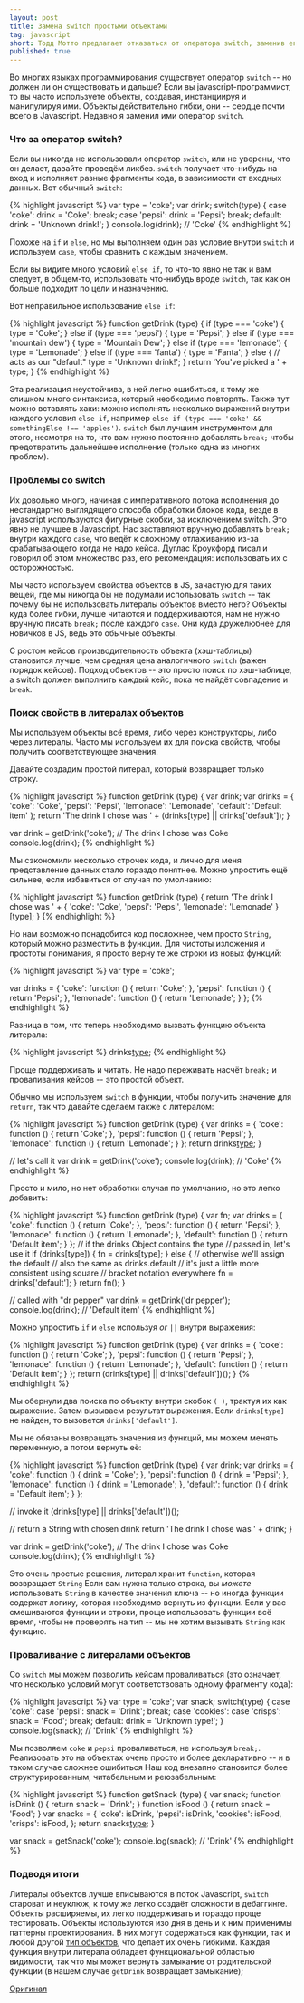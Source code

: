 ```yaml
---
layout: post
title: Замена switch простыми объектами
tag: javascript
short: Тодд Мотто предлагает отказаться от оператора switch, заменив его простыми объектами.
published: true
---
```


Во многих языках программирования существует оператор `switch` -- но должен ли он существовать и дальше?
Если вы javascript-программист, то вы часто используете объекты, создавая, инстанциируя и манипулируя ими.
Объекты действительно гибки, они -- сердце почти всего в Javascript. Недавно я заменил ими оператор `switch`.

### Что за оператор switch?

Если вы никогда не использовали оператор `switch`, или не уверены, что он делает, давайте проведём ликбез.
`switch` получает что-нибудь на вход и исполняет разные фрагменты кода, в зависимости от входных данных.
Вот обычный `switch`:

{% highlight javascript %}
var type = 'coke';
var drink;
switch(type) {
case 'coke':
  drink = 'Coke';
  break;
case 'pepsi':
  drink = 'Pepsi';
  break;
default:
  drink = 'Unknown drink!';
}
console.log(drink); // 'Coke'
{% endhighlight %}

Похоже на `if` и `else`, но мы выполняем один раз условие внутри `switch` и используем `case`, 
чтобы сравнить с каждым значением.

Если вы видите много условий `else if`, то что-то явно не так и вам следует, в общем-то, использовать что-нибудь
вроде `switch`, так как он больше подходит по цели и назначению.

Вот неправильное использование `else if`:

{% highlight javascript %}
function getDrink (type) {
  if (type === 'coke') {
    type = 'Coke';
  } else if (type === 'pepsi') {
    type = 'Pepsi';
  } else if (type === 'mountain dew') {
    type = 'Mountain Dew';
  } else if (type === 'lemonade') {
    type = 'Lemonade';
  } else if (type === 'fanta') {
    type = 'Fanta';
  } else {
    // acts as our "default"
    type = 'Unknown drink!';
  }
  return 'You\'ve picked a ' + type;
}
{% endhighlight %}

Эта реализация неустойчива, в ней легко ошибиться, к тому же слишком много синтаксиса, который необходимо повторять.
Также тут можно вставлять хаки: можно исполнять несколько выражений внутри каждого условия `else if`, 
например `else if (type === 'coke' && somethingElse !== 'apples')`. `switch` был лучшим инструментом для этого, несмотря
на то, что вам нужно постоянно добавлять `break;` чтобы предотвратить дальнейшее исполнение (только одна из многих проблем).

### Проблемы со switch
Их довольно много, начиная с императивного потока исполнения до нестандартно выглядящего способа обработки блоков кода,
везде в javascript используются фигурные скобки, за исключением switch.
Это явно не лучшее в Javascript. Нас заставляют вручную добавлять `break;` внутри каждого `case`, что ведёт
к сложному отлаживанию из-за срабатывающего когда не надо кейса.
Дуглас Кроукфорд писал и говорил об этом множество раз, его рекомендация: использовать их с осторожностью.

Мы часто используем свойства объектов в JS, зачастую для таких вещей, где мы никогда бы не подумали использовать
`switch` -- так почему бы не использовать литералы объектов вместо него? Объекты куда более гибки, лучше читаются
и поддерживаются, нам не нужно вручную писать `break;` после каждого `case`. Они куда дружелюбнее для новичков в JS,
ведь это обычные объекты.

С ростом кейсов производительность объекта (хэш-таблицы) становится лучше, чем средняя цена аналогичного `switch`
(важен порядок кейсов).
Подход объектов -- это просто поиск по хэш-таблице, а switch должен выполнить каждый кейс,
пока не найдёт совпадение и `break`.


### Поиск свойств в литералах объектов

Мы используем объекты всё время, либо через конструкторы, либо через литералы. Часто мы используем их для поиска свойств,
чтобы получить соответствующее значения.

Давайте создадим простой литерал, который возвращает только строку.

{% highlight javascript %}
function getDrink (type) {
  var drink;
  var drinks = {
    'coke': 'Coke',
    'pepsi': 'Pepsi',
    'lemonade': 'Lemonade',
    'default': 'Default item'
  };
  return 'The drink I chose was ' + (drinks[type] || drinks['default']);
}

var drink = getDrink('coke');
// The drink I chose was Coke
console.log(drink);
{% endhighlight %}

Мы сэкономили несколько строчек кода, и лично для меня представление данных стало гораздо понятнее.
Можно упростить ещё сильнее, если избавиться от случая по умолчанию:

{% highlight javascript %}
function getDrink (type) {
  return 'The drink I chose was ' + {
    'coke': 'Coke',
    'pepsi': 'Pepsi',
    'lemonade': 'Lemonade'
  }[type];
}
{% endhighlight %}

Но нам возможно понадобится код посложнее, чем просто `String`, который можно разместить в функции.
Для чистоты изложения и простоты понимания, я просто верну те же строки из новых функций:

{% highlight javascript %}
var type = 'coke';

var drinks = {
  'coke': function () {
    return 'Coke';
  },
  'pepsi': function () {
    return 'Pepsi';
  },
  'lemonade': function () {
    return 'Lemonade';
  }
};
{% endhighlight %}

Разница в том, что теперь необходимо вызвать функцию объекта литерала:

{% highlight javascript %}
drinks[type]();
{% endhighlight %}

Проще поддерживать и читать. Не надо переживать насчёт `break;` и проваливания кейсов -- это простой объект.

Обычно мы используем `switch` в функции, чтобы получить значение для `return`, так что давайте сделаем также с литералом:

{% highlight javascript %}
function getDrink (type) {
  var drinks = {
    'coke': function () {
      return 'Coke';
    },
    'pepsi': function () {
      return 'Pepsi';
    },
    'lemonade': function () {
      return 'Lemonade';
    }
  };
  return drinks[type]();
}

// let's call it
var drink = getDrink('coke');
console.log(drink); // 'Coke'
{% endhighlight %}

Просто и мило, но нет обработки случая по умолчанию, но это легко добавить:

{% highlight javascript %}
function getDrink (type) {
  var fn;
  var drinks = {
    'coke': function () {
      return 'Coke';
    },
    'pepsi': function () {
      return 'Pepsi';
    },
    'lemonade': function () {
      return 'Lemonade';
    },
    'default': function () {
      return 'Default item';
    }
  };
  // if the drinks Object contains the type
  // passed in, let's use it
  if (drinks[type]) {
    fn = drinks[type];
  } else {
    // otherwise we'll assign the default
    // also the same as drinks.default
    // it's just a little more consistent using square
    // bracket notation everywhere
    fn = drinks['default'];
  }
  return fn();
}

// called with "dr pepper"
var drink = getDrink('dr pepper');
console.log(drink); // 'Default item'
{% endhighlight %}

Можно упростить `if` и `else` используя _or_ `||` внутри выражения:

{% highlight javascript %}
function getDrink (type) {
  var drinks = {
    'coke': function () {
      return 'Coke';
    },
    'pepsi': function () {
      return 'Pepsi';
    },
    'lemonade': function () {
      return 'Lemonade';
    },
    'default': function () {
      return 'Default item';
    }
  };
  return (drinks[type] || drinks['default'])();
}
{% endhighlight %}

Мы обернули два поиска по объекту внутри скобок `( )`, трактуя их как выражение.
Затем вызываем результат выражения. Если `drinks[type]` не найден, то вызовется `drinks['default']`.

Мы не обязаны возвращать значения из функций, мы можем менять переменную, а потом вернуть её:

{% highlight javascript %}
function getDrink (type) {
  var drink;
  var drinks = {
    'coke': function () {
      drink = 'Coke';
    },
    'pepsi': function () {
      drink = 'Pepsi';
    },
    'lemonade': function () {
      drink = 'Lemonade';
    },
    'default': function () {
      drink = 'Default item';
    }
  };
    
  // invoke it
  (drinks[type] || drinks['default'])();
    
  // return a String with chosen drink
  return 'The drink I chose was ' + drink;
}

var drink = getDrink('coke');
// The drink I chose was Coke
console.log(drink);
{% endhighlight %}

Это очень простые решения, литерал хранит `function`, которая возвращает `String`
Если вам нужна только строка, вы _можете_ использовать `String` в качестве значения ключа -- но иногда
функции содержат логику, которая необходимо вернуть из функции. Если у вас смешиваются функции и строки,
проще использовать функции всё время, чтобы не проверять на тип -- мы не хотим вызывать `String` как функцию.

### Проваливание с литералами объектов

Со `switch` мы можем позволить кейсам проваливаться (это означает, что несколько условий могут соответствовать одному фрагменту кода):

{% highlight javascript %}
var type = 'coke';
var snack;
switch(type) {
case 'coke':
case 'pepsi':
  snack = 'Drink';
  break;
case 'cookies':
case 'crisps':
  snack = 'Food';
  break;
default:
  drink = 'Unknown type!';
}
console.log(snack); // 'Drink'
{% endhighlight %}

Мы позволяем `coke` и `pepsi` проваливаться, не используя `break;`. Реализовать это на объектах очень просто
и более декларативно -- и в таком случае сложнее ошибиться
Наш код внезапно становится более структурированным, читабельным и реюзабельным:

{% highlight javascript %}
function getSnack (type) {
  var snack;
  function isDrink () {
    return snack = 'Drink';
  }
  function isFood () {
    return snack = 'Food';
  }
  var snacks = {
    'coke': isDrink,
    'pepsi': isDrink,
    'cookies': isFood,
    'crisps': isFood,
  };
  return snacks[type]();
}

var snack = getSnack('coke');
console.log(snack); // 'Drink'
{% endhighlight %}

### Подводя итоги

Литералы объектов лучше вписываются в поток Javascript, `switch` староват и неуклюж, к тому же легко создаёт сложности в дебаггинге. Объекты расширяемы, их легко поддерживать и гораздо проще тестировать. Объекты используются изо дня в день и к ним применимы паттерны проектирования. В них могут содержаться как функции, так и любой другой [тип объектов](//toddmotto.com/understanding-javascript-types-and-reliable-type-checking), что делает их очень гибкими. Каждая функция внутри литерала обладает функциональной областью видимости, так что мы может вернуть замыкание от родительской функции (в нашем случае `getDrink` возвращает замыкание);



[Оригинал](http://toddmotto.com/deprecating-the-switch-statement-for-object-literals/?utm_source=frontier&utm_medium=site)
